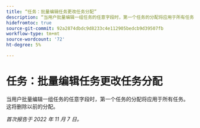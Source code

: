 ```yaml
---
title: “任务：批量编辑任务更改任务分配”
description: “当用户批量编辑一组任务的任意字段时，第一个任务的分配将应用于所有任务。 这将删除以前的分配。”
hidefromtoc: true
source-git-commit: 92a2874dbdc9d8233c4e112905bedcb9d39507fb
workflow-type: tm+mt
source-wordcount: '72'
ht-degree: 5%

---
```



# 任务：批量编辑任务更改任务分配

当用户批量编辑一组任务的任意字段时，第一个任务的分配将应用于所有任务。 这将删除以前的分配。

_首次报告于 2022 年 11 月 7 日。_

